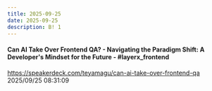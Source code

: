 ```yaml
---
title: 2025-09-25
date: 2025-09-25
description: B! 1
---
```


#### Can AI Take Over Frontend QA? - Navigating the Paradigm Shift: A Developer's Mindset for the Future - #layerx_frontend
https://speakerdeck.com/teyamagu/can-ai-take-over-frontend-qa<br>
2025/09/25 08:31:09<br>


